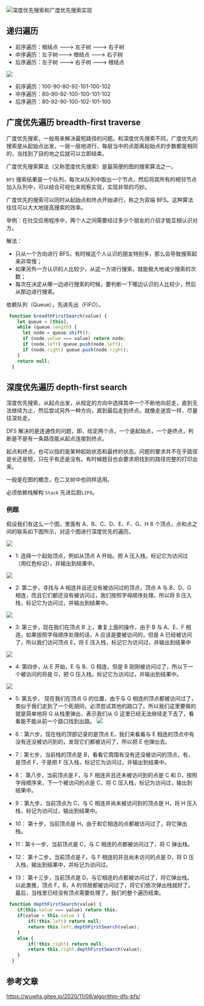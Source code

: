 ![深度优先搜索和广度优先搜索实现](./png/fs.gif)


## 递归遍历

- 前序遍历：根结点 ---> 左子树 ---> 右子树
- 中序遍历：左子树---> 根结点 ---> 右子树
- 后序遍历：左子树 ---> 右子树 ---> 根结点

![](./png/2022-11-08-16-13-33.png)

- 前序遍历：100-90-80-92-101-100-102
- 中序遍历：80-90-92-100-100-101-102
- 后序遍历：80-92-90-100-102-101-100


## 广度优先遍历 breadth-first traverse

广度优先搜索，一般用来解决最短路径的问题。和深度优先搜索不同，广度优先的搜索是从起始点出发，一层一层地进行，每层当中的点距离起始点的步数都是相同的，当找到了目的地之后就可以立即结束。

广度优先搜索算法（又称宽度优先搜索）是最简便的图的搜索算法之一。

`BFS` 搜索结果是一个队列，每次从队列中取出一个节点，然后将其所有的相邻节点加入队列中，可以结合可视化来观察实现，实现非常的巧妙。

广度优先的搜索可以同时从起始点和终点开始进行，称之为双端 BFS。这种算法往往可以大大地提高搜索的效率。

举例：在社交应用程序中，两个人之间需要经过多少个朋友的介绍才能互相认识对方。

解法：

- 只从一个方向进行 BFS，有时候这个人认识的朋友特别多，那么会导致搜索起来非常慢；
- 如果另外一方认识的人比较少，从这一方进行搜索，就能极大地减少搜索的次数；
- 每次在决定从哪一边进行搜索的时候，要判断一下哪边认识的人比较少，然后从那边进行搜索。


依赖队列（Queue），先进先出（FIFO）。


```js
 function breadthFirstSearch(value) {
    let queue = [this];
    while (queue.length) {
      let node = queue.shift();
      if (node.value === value) return node;
      if (node.left) queue.push(node.left);
      if (node.right) queue.push(node.right);
    }
    return null;
  }
```



## 深度优先遍历 depth-first search
深度优先搜索，从起点出发，从规定的方向中选择其中一个不断地向前走，直到无法继续为止，然后尝试另外一种方向，直到最后走到终点。就像走迷宫一样，尽量往深处走。

DFS 解决的是连通性的问题，即，给定两个点，一个是起始点，一个是终点，判断是不是有一条路径能从起点连接到终点。

起点和终点，也可以指的是某种起始状态和最终的状态。问题的要求并不在乎路径是长还是短，只在乎有还是没有。有时候题目也会要求把找到的路径完整的打印出来。

一般是在图的概念，在二叉树中也同样适用。

必须依赖栈解构 `Stack` 先进后厨`LIFO`。

### 例题 

假设我们有这么一个图，里面有 A、B、C、D、E、F、G、H 8 个顶点，点和点之间的联系如下图所示，对这个图进行深度优先的遍历。

![](./png/dfs.png)

- 1: 选择一个起始顶点，例如从顶点 A 开始。把 A 压入栈，标记它为访问过（用红色标记），并输出到结果中。
  
![](./png/dfs-gif-1.gif)

- 2: 第二步，寻找与 A 相连并且还没有被访问过的顶点，顶点 A 与 B、D、G 相连，而且它们都还没有被访问过，我们按照字母顺序处理，所以将 B 压入栈，标记它为访问过，并输出到结果中。

![](./png/dfs-gif-2.gif)

- 3: 第三步，现在我们在顶点 B 上，重复上面的操作，由于 B 与 A、E、F 相连，如果按照字母顺序处理的话，A 应该是要被访问的，但是 A 已经被访问了，所以我们访问顶点 E，将 E 压入栈，标记它为访问过，并输出到结果中

![](./png/dfs-gif-3.gif)

- 4: 第四步，从 E 开始，E 与 B、G 相连，但是 B 刚刚被访问过了，所以下一个被访问的将是 G，把 G 压入栈，标记它为访问过，并输出到结果中。

![](./png/dfs-gif-4.gif)

- 5: 第五步， 现在我们在顶点 G 的位置，由于与 G 相连的顶点都被访问过了，类似于我们走到了一个死胡同，必须尝试其他的路口了。所以我们这里要做的就是简单地将 G 从栈里弹出，表示我们从 G 这里已经无法继续走下去了，看看能不能从前一个路口找到出路。
![](./png/dfs-gif-5.gif)


- 6：第六步，现在栈的顶部记录的是顶点 E，我们来看看与 E 相连的顶点中有没有还没被访问到的，发现它们都被访问了，所以把 E 也弹出去。
- 7：第七步，当前栈的顶点是 B，看看它周围有没有还没被访问的顶点，有，是顶点 F，于是把 F 压入栈，标记它为访问过，并输出到结果中。
- 8： 第八步，当前顶点是 F，与 F 相连并且还未被访问到的点是 C 和 D，按照字母顺序来，下一个被访问的点是 C，将 C 压入栈，标记为访问过，输出到结果中。
- 9：第九步，当前顶点为 C，与 C 相连并尚未被访问到的顶点是 H，将 H 压入栈，标记为访问过，输出到结果中。
- 10： 第十步，当前顶点是 H，由于和它相连的点都被访问过了，将它弹出栈。
- 11：第十一步，当前顶点是 C，与 C 相连的点都被访问过了，将 C 弹出栈。
- 12： 第十二步，当前顶点是 F，与 F 相连的并且尚未访问的点是 D，将 D 压入栈，输出到结果中，并标记为访问过。
- 13： 第十三步，当前顶点是 D，与它相连的点都被访问过了，将它弹出栈。以此类推，顶点 F，B，A 的邻居都被访问过了，将它们依次弹出栈就好了。最后，当栈里已经没有顶点需要处理了，我们的整个遍历结束。









```js
 function depthFirstSearch(value) {
    if(this.value === value) return this;
    if(value < this.value ) {
        if(!this.left) return null;
        return this.left.depthFirstSearch(value);
    }
    else {
        if(!this.right) return null;
        return this.right.depthFirstSearch(value);
    }
  }
```


## 参考文章

https://wuwhs.gitee.io/2020/11/08/algorithm-dfs-bfs/